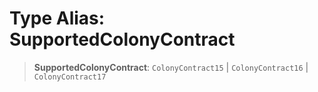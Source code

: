 # Type Alias: SupportedColonyContract

> **SupportedColonyContract**: `ColonyContract15` \| `ColonyContract16` \| `ColonyContract17`
